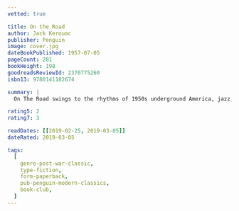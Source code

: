 ```yaml
---
vetted: true

title: On the Road
author: Jack Kerouac
publisher: Penguin
image: cover.jpg
dateBookPublished: 1957-07-05
pageCount: 281
bookHeight: 198
goodreadsReviewId: 2370775260
isbn13: 9780141182674

summary: |
  On The Road swings to the rhythms of 1950s underground America, jazz, sex, generosity, chill dawns and drugs, with Sal Paradise and his hero Dean Moriarty, traveller and mystic, the living epitome of Beat. Now recognized as a modern classic, Kerouac's American Dream is nearer that of Walt Whitman than F. Scott Fitzgerald's, and the narrative goes racing towards the sunset with unforgettable exuberance, poignancy and passion.

rating5: 2
rating7: 3

readDates: [[2019-02-25, 2019-03-05]]
dateRated: 2019-03-05

tags:
  [
    genre-post-war-classic,
    type-fiction,
    form-paperback,
    pub-penguin-modern-classics,
    book-club,
  ]
---
```

